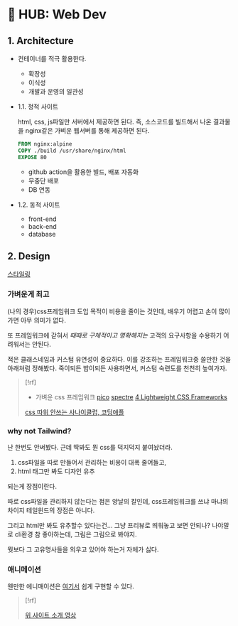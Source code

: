 # 󰏢 HUB: Web Dev


## 1. Architecture

- 컨테이너를 적극 활용한다.
  - 확장성
  - 이식성
  - 개발과 운영의 일관성

- 1.1. 정적 사이트

  html, css, js파일만 서버에서 제공하면 된다. 즉, 소스코드를 빌드해서 나온 결과물을 nginx같은 가벼운
  웹서버를 통해 제공하면 된다.

  ```dockerfile
  FROM nginx:alpine
  COPY ./build /usr/share/nginx/html
  EXPOSE 80
  ```

  - github action을 활용한 빌드, 배포 자동화
  - 무중단 배포
  - DB 연동

- 1.2. 동적 사이트

  - front-end
  - back-end
  - database

## 2. Design

[스타일링](/Programing/workflows/web_dev/style)


### 가벼운게 최고

(나의 경우)css프레임워크 도입 목적이 비용을 줄이는 것인데, 배우기 어렵고 손이 많이 가면 아무 의미가 없다.

또 프레임워크에 갇혀서 _때때로 구체적이고 명확해지는_ 고객의 요구사항을 수용하기 어려워서는 안된다.

적은 클래스네임과 커스텀 유연성이 중요하다. 이를 강조하는 프레임워크중 쓸만한 것을 아래처럼 정해봤다.
죽이되든 밥이되든 사용하면서, 커스텀 숙련도를 천천히 높여가자.

> [!rf]
>
> - 가벼운 css 프레임워크
>   [pico](https://github.com/picocss/pico)
>   [spectre](https://github.com/picturepan2/spectre)
>   [4 Lightweight CSS Frameworks](https://cs310.hashnode.dev/starting-a-new-side-project-here-are-4-lightweight-css-frameworks-to-get-up-and-running)
>
> [css 따위 안쓰는 사나이클럽, 코딩애플](https://www.youtube.com/watch?v=T3lEM26r_2s)

### why not Tailwind?

난 한번도 안써봤다. 근데 딱봐도 뭔 css를 덕지덕지 붙여놨더라.

1. css파일을 따로 만들어서 관리하는 비용이 대폭 줄어들고,
2. html 태그만 봐도 디자인 유추

되는게 장점이란다.

따로 css파일을 관리하지 않는다는 점은 양날의 칼인데, css프레임워크를 쓰냐 마냐의 차이지 테일윈드의 장점은
아니다.

그리고 html만 봐도 유추할수 있다는건... 그냥 프리뷰로 띄워놓고 보면 안되나? 나야말로 cli환경 참 좋아하는데,
그림은 그림으로 봐야지.

뭣보다 그 고유명사들을 외우고 있어야 하는거 자체가 싫다.


### 애니메이션

웬만한 에니매이션은 [여기서](https://animista.net/) 쉽게 구현할 수 있다.

> [!rf]
>
> [위 사이트 소개 영상](https://www.youtube.com/watch?v=OWaHfpHxgb8)
